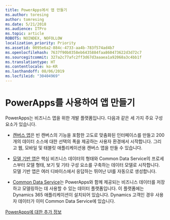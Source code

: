 ```yaml
---
title: PowerApps에서 앱 만들기
ms.author: toresing
author: tomresing
ms.date: 5/21/2018
ms.audience: ITPro
ms.topic: article
ROBOTS: NOINDEX, NOFOLLOW
localization_priority: Priority
ms.assetid: 0095e6a2-884c-4733-aa4b-783f574ad4b7
ms.openlocfilehash: 7637f90b0358eb6435884faa860473622d3d72c7
ms.sourcegitcommit: 327a2c77afc2ff3d67d3aaaea1a92068a3c4bb1f
ms.translationtype: HT
ms.contentlocale: ko-KR
ms.lasthandoff: 08/06/2019
ms.locfileid: "30404969"
---
```

# <a name="create-apps-with-powerapps"></a>PowerApps를 사용하여 앱 만들기

PowerApps는 비즈니스 앱을 위한 개발 플랫폼입니다. 다음과 같은 세 가지 주요 구성 요소가 있습니다. 
  
- [캔버스 앱](https://go.microsoft.com/fwlink/?linkid=874495)은 빈 캔버스의 기능을 포함한 고도로 맞춤화된 인터페이스를 만들고 200개의 데이터 소스에 대한 선택의 폭을 제공하는 사용자 환경에서 시작합니다. 그리고 웹, 모바일 및 태블릿 애플리케이션용 캔버스 앱을 만들 수 있습니다. 
    
- [모델 기반 앱](https://go.microsoft.com/fwlink/?linkid=874496)은 핵심 비즈니스 데이터의 형태와 Common Data Service의 프로세스부터 모델 형태, 보기 및 기타 구성 요소를 구축하는 데이터 모델로 시작합니다. 모델 기반 앱은 여러 디바이스에서 응답하는 뛰어난 UI를 자동으로 생성합니다. 
    
- [Common Data Service](https://go.microsoft.com/fwlink/?linkid=874497)는 PowerApps와 함께 제공되는 비즈니스 데이터를 저장하고 모델링하는 데 사용할 수 있는 데이터 플랫폼입니다. 이 플랫폼에는 Dynamics 365 애플리케이션이 설치되어 있습니다. Dynamics 고객인 경우 사용자 데이터가 이미 Common Data Service에 있습니다. 
    
[PowerApps에 대한 추가 정보](https://go.microsoft.com/fwlink/?linkid=874498)
  

